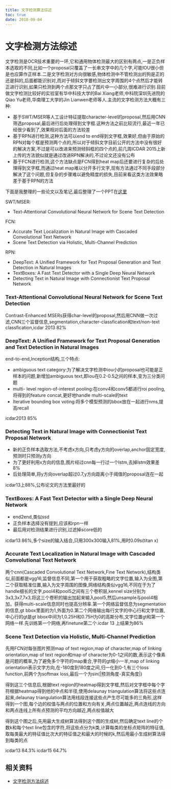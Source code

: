 ```yaml
---
title: 文字检测算法综述
toc: true
date: 2018-09-04
---
```

# 文字检测方法综述


文字检测是OCR技术重要的一环,它和通用物体检测最大的区别有两点,一是正负样本选取的不同,比如一个proposal只覆盖了一长串文字中的几个字,可能IOU很小但是也应算作正样本.二是文字检测对方向很敏感,物体检测中不管检测出的狗是正的还是斜的,后面都能识别对,而对于倾斜文字要检测出文字周围的4个点然后才能转正进行识别,如果只检测到两个点那文字只占了图片中一小部分,很难进行识别.目前做文字检测比较好的实验室有华中科技大学的Bai Xiang老师,中科院深圳先进院的Qiao Yu老师,华南理工大学的Jin Lianwen老师等人.主流的文字检测方法大概有三种:

- 基于SWT/MSER等人工设计特征提取character-level的proposal,然后用CNN筛选proposal,最后进行后处理得到文字框.这种方法之前比较流行,最近一年已经很少看到了,效果相对后面的方法较差
- 基于RPN进行检测,这种方法可以end to end得到文字框,效果好,但由于原始的RPN对每个框是预测两个点的,所以对于倾斜文字目前公开的方法中没有很好的解决方案,不过是可以改进来预测倾斜框的四个点的,前几周ICDAR 2015上新上传的方法貌似就是通过改进RPN解决的,不过论文还没有公布
- 基于FCN进行检测,这个方法缺点是FCN得到heat map后还要进行复杂的后处理得到文字框,而通过heat map难以分开多行文字,现有方法通过不同手段部分解决了这个问题,但复杂的步骤难以避免精度的损失,目前来看这类方法效果略差于基于RPN的方法

下面是我整理的一些论文以及笔记,最后整理了一个PPT在[这里](http://lufo.me/docs/text_detect.pdf)

SWT/MSER:

- Text-Attentional Convolutional Neural Network for Scene Text Detection

FCN:

- Accurate Text Localization in Natural Image with Cascaded Convolutional Text Network
- Scene Text Detection via Holistic, Multi-Channel Prediction

RPN:

- DeepText: A Unified Framework for Text Proposal Generation and Text Detection in Natural Images
- TextBoxes: A Fast Text Detector with a Single Deep Neural Network
- Detecting Text in Natural Image with Connectionist Text Proposal Network

### Text-Attentional Convolutional Neural Network for Scene Text Detection

Contrast-Enhanced MSERs获得char-level的proposal,然后用CNN做一次过滤,CNN三个监督信息,segmentation,character-classfication和text/non-text classfication,icdar 2013 82%

### DeepText: A Unified Framework for Text Proposal Generation and Text Detection in Natural Images

end-to-end,Inception结构,三个特点:

- ambiguous text category:为了解决文字检测中iou小的proposal也可能是正样本的问题,新增加ambiguous text,即iou在0.2-0.5之间的样本,变为三分类问题
- multi- level region-of-interest pooling:在conv4和conv5都进行roi pooling,将得到的feature concat,更好地handle multi-scale的text
- Iterative bounding box voting:将多个模型预测的bbox放在一起进行nms,提高recall

icdar2013 85%

### Detecting Text in Natural Image with Connectionist Text Proposal Network

- 新的正负样本选取方法,不考虑x方向,只考虑y方向的overlap,anchor固定宽度,预测时只预测y方向
- 为了更好利用x方向的信息,图片经过cnn每一行过一个lstm,去掉lstm效果差8%
- 后处理简单,将y方向overlap超过0.7,y方向距离小于阈值的proposal连在一起

icdar13上88%,公布论文的方法里最好的

### TextBoxes: A Fast Text Detector with a Single Deep Neural Network

- end2end,类似ssd
- 正负样本选择没有提到,应该和rpn一样
- 最后用对检测结果进行识别,过滤掉score低的

icdar13 86%,多个size的输入结合,只用300x300输入81%,用时0.09s(titan x)

### Accurate Text Localization in Natural Image with Cascaded Convolutional Text Network

两个cnn(Cascaded Convolutional Text Network,Fine Text Network),结构类似,前面都是vgg16,监督信息不同,第一个用于获取粗略的文字位置,输入为全图,第二个获取精准位置,输入为文字周围的图像,网络结构类似vgg16,不同在于为了handle细长的文字,pool4和pool5之间有三个卷积层,kennel size分别为3x3,3x7,7x3,将这三个卷积的输出加起来输入pool5,然后unsample与pool4相加，获得multi-scale信息同时也提高分辨率.第一个网络监督信息为segmentation的信息,gt bbox里面的为1,外面为0.第二个网络输出每行文字的中心行和文字位置,中心行的gt是gt bbox中间为1,0.25H和0.75H为0的高斯分布,文字位置gt和第一个网络一样.先训练第一个网络,再finetune第二个.icdar 13 上结果为86%

### Scene Text Detection via Holistic, Multi-Channel Prediction

先用FCN对每张图片预测map of text region,map of character,map of linking orientation,map of text region和map of character为0-1之间的数,表示这个像素是问题的概率,为了避免多个字符的map重合,字符的gt缩小一半,map of linking orientation表示文字方向,在-180度到180度之间,归一化到0-1,有三个loss function,前两个为softmax loss,最后一个为sin(|预测角度-真实角度|)

得到这三个信息后,根据text region的heatmap得到文字框,然后对文字框中每个字符根据heatmap得到他的中点和半径,使用delaunay triangulation算法将这些点连起来,delaunay triangulation算法用线段连接这些点产生尽可能多的三角形,这样得到一个图,每个边的权值与两点的位置和方向有关,两点位置越近,两点连线的方向和两点连线上所有点预测的平均方向越近,两点权值越大

得到这个图之后,先用最大生成树算法得到这个图的生成树,然后确定text line的个数k和每个text line包含的字符,将这些点分为k类,计算每类的坐标点矩阵的特征值,取每类最大的特征值比次大的特征值之和最大的时候的k,然后用最小生成树算法得到每类的点

icdar13 84.3% icdar15 64.7%





## 相关资料

- [文字检测方法综述](http://lufo.me/2017/02/text_detect/)

